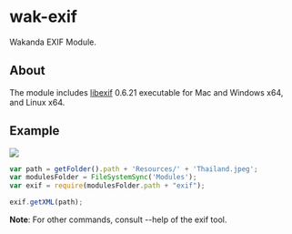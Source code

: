 wak-exif
========

Wakanda EXIF Module.

About
-----

The module includes [libexif](http://libexif.sourceforge.net) 0.6.21 executable for Mac and Windows x64, and Linux x64.

Example
-------
![](https://github.com/miyako/wak-exif/blob/master/images/1.png)

```js
var path = getFolder().path + 'Resources/' + 'Thailand.jpeg';
var modulesFolder = FileSystemSync('Modules');
var exif = require(modulesFolder.path + "exif");

exif.getXML(path);
```

**Note**: For other commands, consult --help of the exif tool.
